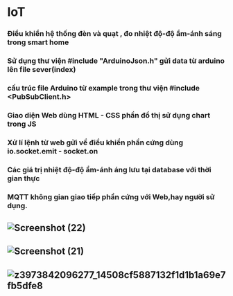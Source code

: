 # IoT
### Điều khiển hệ thống đèn và quạt , đo nhiệt độ-độ ẩm-ánh sáng trong smart home 
### Sử dụng thư viện #include "ArduinoJson.h" gửi data từ arduino lên file sever(index)
### cấu trúc file Arduino từ example trong thư viện #include <PubSubClient.h> 
### Giao diện Web dùng HTML - CSS phần đồ thị sử dụng chart trong JS
### Xử lí lệnh từ web gửi về điều khiển phần cứng dùng io.socket.emit - socket.on
### Các giá trị nhiệt độ-độ ẩm-ánh áng lưu tại database với thời gian thực 
### MQTT không gian giao tiếp phần cứng với Web,hay người sử dụng.
## ![Screenshot (22)](https://user-images.githubusercontent.com/121076947/208588145-d38a6287-f84a-42a9-9a89-5e80a742124d.png)
## ![Screenshot (21)](https://user-images.githubusercontent.com/121076947/208588653-e843abda-442c-4be1-9168-3465043a7596.png)

## ![z3973842096277_14508cf5887132f1d1b1a69e7fb5dfe8](https://user-images.githubusercontent.com/121076947/208588679-9cc223a2-9031-4ee0-90d6-daca2a526f73.jpg)

